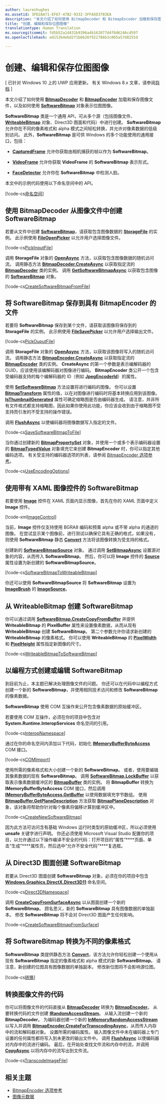```yaml
---
author: laurenhughes
ms.assetid: 3FD2AA71-EF67-47B2-9332-3FFA5D3703EA
description: "本文介绍了如何使用 BitmapDecoder 和 BitmapEncoder 加载和保存图像文件，以及如何使用 SoftwareBitmap 对象表示位图图像。"
title: "创建、编辑和保存位图图像"
translationtype: Human Translation
ms.sourcegitcommit: fd5b52a1d431b9396a4b162077d4f8d6246cd597
ms.openlocfilehash: ed153b4ebd2f1b6b26f922786b3c005a57d8255d

---
```


# 创建、编辑和保存位图图像

\[ 已针对 Windows 10 上的 UWP 应用更新。 有关 Windows 8.x 文章，请参阅[存档](http://go.microsoft.com/fwlink/p/?linkid=619132) \]


本文介绍了如何使用 [**BitmapDecoder**](https://msdn.microsoft.com/library/windows/apps/br226176) 和 [**BitmapEncoder**](https://msdn.microsoft.com/library/windows/apps/br226206) 加载和保存图像文件，以及如何使用 [**SoftwareBitmap**](https://msdn.microsoft.com/library/windows/apps/dn887358) 对象表示位图图像。

**SoftwareBitmap** 类是一个通用 API，可从多个源（包括图像文件、[**WriteableBitmap**](https://msdn.microsoft.com/library/windows/apps/br243259) 对象、Direct3D 图面和代码）中进行创建。 **SoftwareBitmap** 允许你在不同的像素格式和 alpha 模式之间轻松转换，并允许对像素数据的低级别访问。 此外，**SoftwareBitmap** 是可供 Windows 的多个功能使用的通用接口，包括：

-   [**CapturedFrame**](https://msdn.microsoft.com/library/windows/apps/dn278725) 允许你获取由相机捕获的帧以作为 **SoftwareBitmap**。

-   [**VideoFrame**](https://msdn.microsoft.com/library/windows/apps/dn930917) 允许你获取 **VideoFrame** 的 **SoftwareBitmap** 表示形式。

-   [**FaceDetector**](https://msdn.microsoft.com/library/windows/apps/dn974129) 允许你在 **SoftwareBitmap** 中检测人脸。

本文中的示例代码使用以下命名空间中的 API。

[!code-cs[命名空间](./code/ImagingWin10/cs/MainPage.xaml.cs#SnippetNamespaces)]

## 使用 BitmapDecoder 从图像文件中创建 SoftwareBitmap

若要从文件中创建 [**SoftwareBitmap**](https://msdn.microsoft.com/library/windows/apps/dn887358)，请获取包含图像数据的 [**StorageFile**](https://msdn.microsoft.com/library/windows/apps/br227171) 的实例。 此示例使用 [**FileOpenPicker**](https://msdn.microsoft.com/library/windows/apps/br207847) 以允许用户选择图像文件。

[!code-cs[PickInputFile](./code/ImagingWin10/cs/MainPage.xaml.cs#SnippetPickInputFile)]

调用 **StorageFile** 对象的 [**OpenAsync**](https://msdn.microsoft.com/library/windows/apps/br227116) 方法，以获取包含图像数据的随机访问流。 调用静态方法 [**BitmapDecoder.CreateAsync**](https://msdn.microsoft.com/library/windows/apps/br226182) 以获取指定流的 [**BitmapDecoder**](https://msdn.microsoft.com/library/windows/apps/br226176) 类的实例。 调用 [**GetSoftwareBitmapAsync**](https://msdn.microsoft.com/library/windows/apps/dn887332) 以获取包含图像的 [**SoftwareBitmap**](https://msdn.microsoft.com/library/windows/apps/dn887358) 对象。

[!code-cs[CreateSoftwareBitmapFromFile](./code/ImagingWin10/cs/MainPage.xaml.cs#SnippetCreateSoftwareBitmapFromFile)]

## 将 SoftwareBitmap 保存到具有 BitmapEncoder 的文件

若要将 **SoftwareBitmap** 保存到某个文件，请获取该图像将保存到的 **StorageFile** 的实例。 此示例使用 [**FileSavePicker**](https://msdn.microsoft.com/library/windows/apps/br207871) 以允许用户选择输出文件。

[!code-cs[PickOuputFile](./code/ImagingWin10/cs/MainPage.xaml.cs#SnippetPickOuputFile)]

调用 **StorageFile** 对象的 [**OpenAsync**](https://msdn.microsoft.com/library/windows/apps/br227116) 方法，以获取该图像将写入的随机访问流。 调用静态方法 [**BitmapEncoder.CreateAsync**](https://msdn.microsoft.com/library/windows/apps/br226211) 以获取指定流的 [**BitmapEncoder**](https://msdn.microsoft.com/library/windows/apps/br226206) 类的实例。 **CreateAsync** 的第一个参数是表示编解码器的 GUID，应该使用该编解码器对图像进行编码。 **BitmapEncoder** 类公开一个包含受编码器支持的每个编解码器的 ID（例如 [**JpegEncoderId**](https://msdn.microsoft.com/library/windows/apps/br226226)）的属性。

使用 [**SetSoftwareBitmap**](https://msdn.microsoft.com/library/windows/apps/dn887337) 方法设置将进行编码的图像。 你可以设置 [**BitmapTransform**](https://msdn.microsoft.com/library/windows/apps/br226254) 属性的值，以在对图像进行编码时将基本转换应用到该图像。 [**IsThumbnailGenerated**](https://msdn.microsoft.com/library/windows/apps/br226225) 属性可确定缩略图是否由编码器生成。 请注意，并非所有文件格式都支持缩略图，因此如果你使用此功能，你应该会收到由于缩略图不受支持而引发的不受支持的操作错误。

调用 [**FlushAsync**](https://msdn.microsoft.com/library/windows/apps/br226216) 以使编码器将图像数据写入指定的文件。

[!code-cs[SaveSoftwareBitmapToFile](./code/ImagingWin10/cs/MainPage.xaml.cs#SnippetSaveSoftwareBitmapToFile)]

当你通过创建新的 [**BitmapPropertySet**](https://msdn.microsoft.com/library/windows/apps/hh974338) 对象，并使用一个或多个表示编码器设置的 [**BitmapTypedValue**](https://msdn.microsoft.com/library/windows/apps/hh700687) 对象填充它来创建 **BitmapEncoder** 时，你可以指定其他编码选项。 有关受支持的编码器选项的列表，请参阅 [BitmapEncoder 选项参考](bitmapencoder-options-reference.md)。

[!code-cs[UseEncodingOptions](./code/ImagingWin10/cs/MainPage.xaml.cs#SnippetUseEncodingOptions)]

## 使用带有 XAML 图像控件的 SoftwareBitmap

若要使用 [**Image**](https://msdn.microsoft.com/library/windows/apps/br242752) 控件在 XAML 页面内显示图像，首先在你的 XAML 页面中定义 **Image** 控件。

[!code-xml[ImageControl](./code/ImagingWin10/cs/MainPage.xaml#SnippetImageControl)]

当前，**Image** 控件仅支持使用 BGRA8 编码和预乘 alpha 或不带 alpha 的通道的图像。 在尝试显示某个图像前，进行测试以确保它具有正确的格式，如果没有，则使用 **SoftwareBitmap** 静态 [**Convert**](https://msdn.microsoft.com/library/windows/apps/dn887362) 方法将该图像转换为受支持的格式。

创建新的 [**SoftwareBitmapSource**](https://msdn.microsoft.com/library/windows/apps/dn997854) 对象。 通过调用 [**SetBitmapAsync**](https://msdn.microsoft.com/library/windows/apps/dn997856) 设置源对象的内容，从而传入 **SoftwareBitmap**。 然后，你可以将 **Image** 控件的 [**Source**](https://msdn.microsoft.com/library/windows/apps/br242760) 属性设置为新创建的 **SoftwareBitmapSource**。

[!code-cs[SoftwareBitmapToWriteableBitmap](./code/ImagingWin10/cs/MainPage.xaml.cs#SnippetSoftwareBitmapToWriteableBitmap)]

你还可以使用 **SoftwareBitmapSource** 将 **SoftwareBitmap** 设置为 [**ImageBrush**](https://msdn.microsoft.com/library/windows/apps/br210101) 的 [**ImageSource**](https://msdn.microsoft.com/library/windows/apps/br210105)。

## 从 WriteableBitmap 创建 SoftwareBitmap

你可以通过调用 [**SoftwareBitmap.CreateCopyFromBuffer**](https://msdn.microsoft.com/library/windows/apps/dn887370) 并提供 **WriteableBitmap** 的 **PixelBuffer** 属性来设置像素数据，从而从现有 **WriteableBitmap** 创建 **SoftwareBitmap**。 第二个参数允许你请求新创建的 **WriteableBitmap** 的像素格式。 你可以使用 **WriteableBitmap** 的 [**PixelWidth**](https://msdn.microsoft.com/library/windows/apps/br243253) 和 [**PixelHeight**](https://msdn.microsoft.com/library/windows/apps/br243251) 属性指定新图像的尺寸。

[!code-cs[WriteableBitmapToSoftwareBitmap](./code/ImagingWin10/cs/MainPage.xaml.cs#SnippetWriteableBitmapToSoftwareBitmap)]

## 以编程方式创建或编辑 SoftwareBitmap

到目前为止，本主题已解决处理图像文件的问题。 你还可以在代码中以编程方式创建一个新的 **SoftwareBitmap**，并使用相同技术访问和修改 **SoftwareBitmap** 的像素数据。

**SoftwareBitmap** 使用 COM 互操作来公开包含像素数据的原始缓冲区。

若要使用 COM 互操作，必须在你的项目中包含对 **System.Runtime.InteropServices** 命名空间的引用。

[!code-cs[InteropNamespace](./code/ImagingWin10/cs/MainPage.xaml.cs#SnippetInteropNamespace)]

通过在你的命名空间内添加以下代码，初始化 [**IMemoryBufferByteAccess**](https://msdn.microsoft.com/library/windows/desktop/mt297505) COM 接口。

[!code-cs[COMImport](./code/ImagingWin10/cs/MainPage.xaml.cs#SnippetCOMImport)]

使用所需的像素格式和大小创建一个新的 **SoftwareBitmap**。 或者，使用要编辑其像素数据的现有 **SoftwareBitmap**。 调用 [**SoftwareBitmap.LockBuffer**](https://msdn.microsoft.com/library/windows/apps/dn887380) 以获取表示像素数据缓冲区的 [**BitmapBuffer**](https://msdn.microsoft.com/library/windows/apps/dn887325) 类的实例。 将 **BitmapBuffer** 转换为 **IMemoryBufferByteAccess** COM 接口，然后调用 [**IMemoryBufferByteAccess.GetBuffer**](https://msdn.microsoft.com/library/windows/desktop/mt297506) 以使用数据填充字节数组。 使用 [**BitmapBuffer.GetPlaneDescription**](https://msdn.microsoft.com/library/windows/apps/dn887330) 方法获取 [**BitmapPlaneDescription**](https://msdn.microsoft.com/library/windows/apps/dn887342) 对象，该对象将帮助你针对每个像素将偏移计算到缓冲区中。

[!code-cs[CreateNewSoftwareBitmap](./code/ImagingWin10/cs/MainPage.xaml.cs#SnippetCreateNewSoftwareBitmap)]

因为此方法可访问含有基础 Windows 运行时类型的原始缓冲区，所以必须使用 **unsafe** 关键字进行声明。 你还必须使用 Microsoft Visual Studio 配置你的项目，以允许通过以下操作编译不安全的代码：打开项目的“属性”****页面、单击“生成”****属性页，然后选中“允许不安全代码”****复选框。

## 从 Direct3D 图面创建 SoftwareBitmap

若要从 Direct3D 图面创建 **SoftwareBitmap** 对象，必须在你的项目中包含 [**Windows.Graphics.DirectX.Direct3D11**](https://msdn.microsoft.com/library/windows/apps/dn895104) 命名空间。

[!code-cs[Direct3DNamespace](./code/ImagingWin10/cs/MainPage.xaml.cs#SnippetDirect3DNamespace)]

调用 [**CreateCopyFromSurfaceAsync**](https://msdn.microsoft.com/library/windows/apps/dn887373) 以从图面创建一个新的 **SoftwareBitmap**。 顾名思义，新的 **SoftwareBitmap** 具有图像数据的单独副本。 修改 **SoftwareBitmap** 将不会对 Direct3D 图面产生任何影响。

[!code-cs[CreateSoftwareBitmapFromSurface](./code/ImagingWin10/cs/MainPage.xaml.cs#SnippetCreateSoftwareBitmapFromSurface)]

## 将 SoftwareBitmap 转换为不同的像素格式

**SoftwareBitmap** 类提供静态方法 [**Convert**](https://msdn.microsoft.com/library/windows/apps/dn887362)，该方法允许你轻松创建一个使用从现有 **SoftwareBitmap** 指定的像素格式和 alpha 模式的新 **SoftwareBitmap**。 请注意，新创建的位图具有图像数据的单独副本。 修改新位图将不会影响源位图。

[!code-cs[转换](./code/ImagingWin10/cs/MainPage.xaml.cs#SnippetConvert)]

## 转换图像文件的代码

你可以将图像文件的代码直接从 [**BitmapDecoder**](https://msdn.microsoft.com/library/windows/apps/br226176) 转换为 [**BitmapEncoder**](https://msdn.microsoft.com/library/windows/apps/br226206)。 从要转换代码的文件创建 [**IRandomAccessStream**](https://msdn.microsoft.com/library/windows/apps/br241731)。 从输入流创建一个新的 **BitmapDecoder**。 为编码器创建一个新的 [**InMemoryRandomAccessStream**](https://msdn.microsoft.com/library/windows/apps/br241720) 以写入并调用 [**BitmapEncoder.CreateForTranscodingAsync**](https://msdn.microsoft.com/library/windows/apps/br226214)，从而传入内存中的流和解码器对象。 设置所需的编码属性。 输入图像文件中未在编码器上专门设置的任何属性都将写入到未更改的输出文件中。 调用 [**FlushAsync**](https://msdn.microsoft.com/library/windows/apps/br226216) 以使编码器对内存中的流进行编码。 最后，在开始处查找文件流和内存中的流，并调用 [**CopyAsync**](https://msdn.microsoft.com/library/windows/apps/hh701827) 以将内存中的流写出到文件流。

[!code-cs[TranscodeImageFile](./code/ImagingWin10/cs/MainPage.xaml.cs#SnippetTranscodeImageFile)]

## 相关主题

* [BitmapEncoder 选项参考](bitmapencoder-options-reference.md)
* [图像元数据](image-metadata.md)
 

 







<!--HONumber=Nov16_HO1-->


